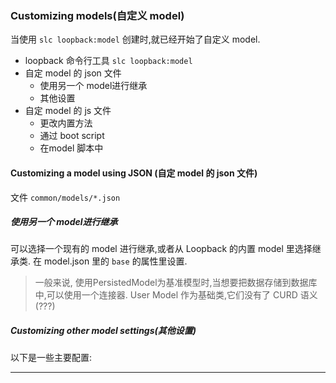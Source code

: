 ### Customizing models(自定义 model)

当使用 `slc loopback:model` 创建时,就已经开始了自定义 model.

- loopback 命令行工具 `slc loopback:model`
- 自定 model 的 json 文件
    - 使用另一个 model进行继承
    - 其他设置
- 自定 model 的 js 文件
    - 更改内置方法
    - 通过 boot script
    - 在model 脚本中

#### Customizing a model using JSON (自定 model 的 json 文件)

文件 `common/models/*.json`

##### 使用另一个 model进行继承

可以选择一个现有的 model 进行继承,或者从 Loopback 的内置 model 里选择继承类. 在 model.json 里的 `base` 的属性里设置.

> 一般来说, 使用PersistedModel为基准模型时,当想要把数据存储到数据库中,可以使用一个连接器.
    User Model 作为基础类,它们没有了 CURD 语义 (???)

##### Customizing other model settings(其他设置)

以下是一些主要配置:  








- - -
